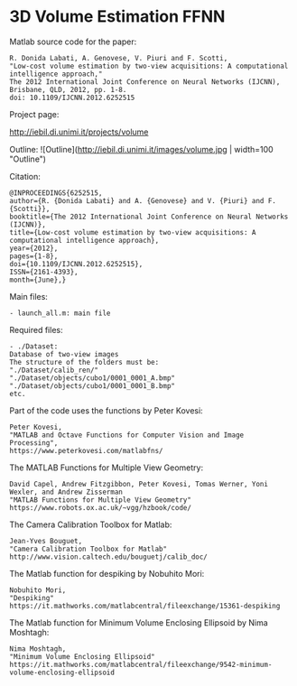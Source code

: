 # 3D Volume Estimation FFNN

Matlab source code for the paper:

	R. Donida Labati, A. Genovese, V. Piuri and F. Scotti, 
    "Low-cost volume estimation by two-view acquisitions: A computational intelligence approach," 
    The 2012 International Joint Conference on Neural Networks (IJCNN), Brisbane, QLD, 2012, pp. 1-8.
    doi: 10.1109/IJCNN.2012.6252515
	
Project page:

http://iebil.di.unimi.it/projects/volume

Outline:
![Outline](http://iebil.di.unimi.it/images/volume.jpg | width=100 "Outline")

Citation:

    @INPROCEEDINGS{6252515,
    author={R. {Donida Labati} and A. {Genovese} and V. {Piuri} and F. {Scotti}},
    booktitle={The 2012 International Joint Conference on Neural Networks (IJCNN)},
    title={Low-cost volume estimation by two-view acquisitions: A computational intelligence approach},
    year={2012},
    pages={1-8},
    doi={10.1109/IJCNN.2012.6252515},
    ISSN={2161-4393},
    month={June},}

Main files:

    - launch_all.m: main file

Required files:

    - ./Dataset: 
    Database of two-view images    
    The structure of the folders must be:
    "./Dataset/calib_ren/"
    "./Dataset/objects/cubo1/0001_0001_A.bmp"
    "./Dataset/objects/cubo1/0001_0001_B.bmp"
    etc.

Part of the code uses the functions by Peter Kovesi:

	Peter Kovesi, 
	"MATLAB and Octave Functions for Computer Vision and Image Processing", 
	https://www.peterkovesi.com/matlabfns/
    
The MATLAB Functions for Multiple View Geometry:

    David Capel, Andrew Fitzgibbon, Peter Kovesi, Tomas Werner, Yoni Wexler, and Andrew Zisserman
    "MATLAB Functions for Multiple View Geometry"
    https://www.robots.ox.ac.uk/~vgg/hzbook/code/
    
The Camera Calibration Toolbox for Matlab:

    Jean-Yves Bouguet,
    "Camera Calibration Toolbox for Matlab"
    http://www.vision.caltech.edu/bouguetj/calib_doc/
    
The Matlab function for despiking by Nobuhito Mori:

    Nobuhito Mori,
    "Despiking"
    https://it.mathworks.com/matlabcentral/fileexchange/15361-despiking
    
The Matlab function for Minimum Volume Enclosing Ellipsoid by Nima Moshtagh:

    Nima Moshtagh,
    "Minimum Volume Enclosing Ellipsoid"
    https://it.mathworks.com/matlabcentral/fileexchange/9542-minimum-volume-enclosing-ellipsoid
	